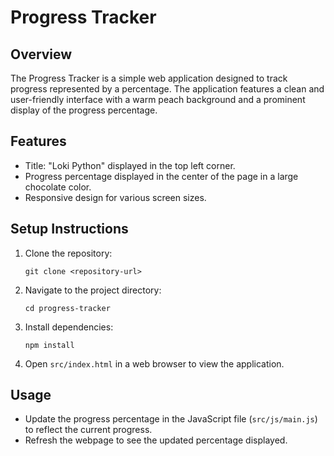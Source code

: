 # Progress Tracker

## Overview
The Progress Tracker is a simple web application designed to track progress represented by a percentage. The application features a clean and user-friendly interface with a warm peach background and a prominent display of the progress percentage.

## Features
- Title: "Loki Python" displayed in the top left corner.
- Progress percentage displayed in the center of the page in a large chocolate color.
- Responsive design for various screen sizes.

## Setup Instructions
1. Clone the repository:
   ```
   git clone <repository-url>
   ```
2. Navigate to the project directory:
   ```
   cd progress-tracker
   ```
3. Install dependencies:
   ```
   npm install
   ```
4. Open `src/index.html` in a web browser to view the application.

## Usage
- Update the progress percentage in the JavaScript file (`src/js/main.js`) to reflect the current progress.
- Refresh the webpage to see the updated percentage displayed.